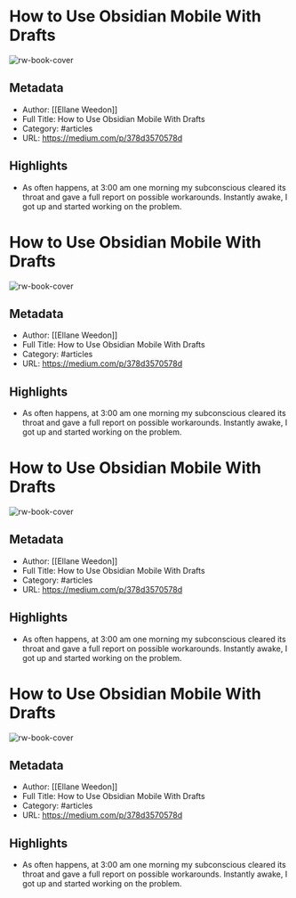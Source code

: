 # How to Use Obsidian Mobile With Drafts
![rw-book-cover](https://readwise-assets.s3.amazonaws.com/static/images/article1.be68295a7e40.png)

## Metadata
- Author: [[Ellane Weedon]]
- Full Title: How to Use Obsidian Mobile With Drafts
- Category: #articles
- URL: https://medium.com/p/378d3570578d

## Highlights
- As often happens, at 3:00 am one morning my subconscious cleared its throat and gave a full report on possible workarounds. Instantly awake, I got up and started working on the problem.
# How to Use Obsidian Mobile With Drafts

![rw-book-cover](https://readwise-assets.s3.amazonaws.com/static/images/article1.be68295a7e40.png)

## Metadata
- Author: [[Ellane Weedon]]
- Full Title: How to Use Obsidian Mobile With Drafts
- Category: #articles
- URL: https://medium.com/p/378d3570578d

## Highlights
- As often happens, at 3:00 am one morning my subconscious cleared its throat and gave a full report on possible workarounds. Instantly awake, I got up and started working on the problem.
# How to Use Obsidian Mobile With Drafts

![rw-book-cover](https://readwise-assets.s3.amazonaws.com/static/images/article1.be68295a7e40.png)

## Metadata
- Author: [[Ellane Weedon]]
- Full Title: How to Use Obsidian Mobile With Drafts
- Category: #articles
- URL: https://medium.com/p/378d3570578d

## Highlights
- As often happens, at 3:00 am one morning my subconscious cleared its throat and gave a full report on possible workarounds. Instantly awake, I got up and started working on the problem.
# How to Use Obsidian Mobile With Drafts

![rw-book-cover](https://readwise-assets.s3.amazonaws.com/static/images/article1.be68295a7e40.png)

## Metadata
- Author: [[Ellane Weedon]]
- Full Title: How to Use Obsidian Mobile With Drafts
- Category: #articles
- URL: https://medium.com/p/378d3570578d

## Highlights
- As often happens, at 3:00 am one morning my subconscious cleared its throat and gave a full report on possible workarounds. Instantly awake, I got up and started working on the problem.
